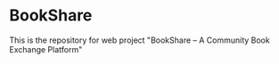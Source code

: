 # BookShare
This is the repository for web project "BookShare – A Community Book Exchange Platform"
